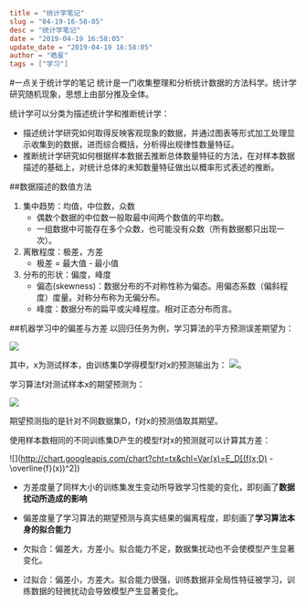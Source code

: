 ```toml
title = "统计学笔记"
slug = "04-19-16-58-05"
desc = "统计学笔记"
date = "2019-04-19 16:58:05"
update_date = "2019-04-19 16:58:05"
author = "皓星"
tags = ["学习"]
```

#一点关于统计学的笔记
统计是一门收集整理和分析统计数据的方法科学。统计学研究随机现象，思想上由部分推及全体。

统计学可以分类为描述统计学和推断统计学：
- 描述统计学研究如何取得反映客观现象的数据，并通过图表等形式加工处理显示收集到的数据，进而综合概括，分析得出规律性数量特征。
- 推断统计学研究如何根据样本数据去推断总体数量特征的方法，在对样本数据描述的基础上，对统计总体的未知数量特征做出以概率形式表述的推断。

##数据描述的数值方法
1. 集中趋势：均值，中位数，众数
    * 偶数个数据的中位数一般取最中间两个数值的平均数。 
    * 一组数据中可能存在多个众数，也可能没有众数（所有数据都只出现一次）。
2. 离散程度：极差，方差
    * 极差 = 最大值 - 最小值
3. 分布的形状：偏度，峰度
    * 偏态(skewness)：数据分布的不对称性称为偏态。用偏态系数（偏斜程度）度量。对称分布称为无偏分布。
    * 峰度：数据分布的扁平或尖峰程度。相对正态分布而言。
    

##机器学习中的偏差与方差
以回归任务为例，学习算法的平方预测误差期望为：

![](http://chart.googleapis.com/chart?cht=tx&chl=Err(x)=E[(y-f(x;D))^2])

其中，x为测试样本，由训练集D学得模型f对x的预测输出为：
![](http://chart.googleapis.com/chart?cht=tx&chl=f(x;D))。

学习算法f对测试样本x的期望预测为：

![](http://chart.googleapis.com/chart?cht=tx&chl=\\overline{f}(x)=E_D[f(x;D)])

期望预测指的是针对不同数据集D，f对x的预测值取其期望。

使用样本数相同的不同训练集D产生的模型f对x的预测就可以计算其方差：

![](http://chart.googleapis.com/chart?cht=tx&chl=Var(x)=E_D[(f(x;D) - \\overline{f}(x))^2])

- 方差度量了同样大小的训练集发生变动所导致学习性能的变化，即刻画了**数据扰动所造成的影响**
- 偏差度量了学习算法的期望预测与真实结果的偏离程度，即刻画了**学习算法本身的拟合能力**

- 欠拟合：偏差大，方差小。拟合能力不足，数据集扰动也不会使模型产生显著变化。
- 过拟合：偏差小，方差大。拟合能力很强，训练数据非全局性特征被学习，训练数据的轻微扰动会导致模型产生显著变化。

